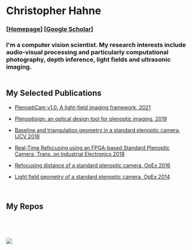 # Christopher Hahne
### [[Homepage](http://christopherhahne.de/)] [[Google Scholar](https://scholar.google.com/citations?user=sGYbToAAAAAJ&hl=en&oi=ao)]

### I'm a computer vision scientist. My research interests include audio-visual processing and particularly computational photography, depth inference, light fields and ultrasonic imaging.<br><br>

## My Selected Publications

- [PlenoptiCam v1.0: A light-field imaging framework, 2021](https://arxiv.org/pdf/2010.11687.pdf)

- [Plenoptisign: an optical design tool for plenoptic imaging, 2019](https://reader.elsevier.com/reader/sd/pii/S2352711019300159?token=327897D1445CAE321757274F0D91715C7BEE5045224FCC1D3F646E3A04FBFBBF4A341D5510495F4E036700E72B984320)

- [Baseline and triangulation geometry in a standard plenoptic camera, IJCV 2018](https://link.springer.com/content/pdf/10.1007%2Fs11263-017-1036-4.pdf)

- [Real-Time Refocusing using an FPGA-based Standard Plenoptic Camera, Trans. on Industrial Electronics 2018](https://arxiv.org/pdf/2010.07746.pdf)

- [Refocusing distance of a standard plenoptic camera, OpEx 2016](https://www.osapublishing.org/oe/fulltext.cfm?uri=oe-24-19-21521&id=349880)

- [Light field geometry of a standard plenoptic camera, OpEx 2014](https://www.osapublishing.org/oe/fulltext.cfm?uri=oe-22-22-26659&id=303271)

<br>

## My Repos
      
<a href="https://github.com/hahnec/plenopticam"><img src="https://github-readme-stats.vercel.app/api/pin/?username=hahnec&repo=plenopticam&cache_seconds=10&theme=buefy" alt="" /></a>

<a href="https://github.com/hahnec/plenoptisign"><img src="https://github-readme-stats.vercel.app/api/pin/?username=hahnec&repo=plenoptisign&cache_seconds=10&theme=buefy" alt="" /></a>


<a href="https://github.com/hahnec/color-matcher"><img src="https://github-readme-stats.vercel.app/api/pin/?username=hahnec&repo=color-matcher&cache_seconds=10&theme=buefy" alt="" /></a>

<a href="https://github.com/hahnec/depthy"><img src="https://github-readme-stats.vercel.app/api/pin/?username=hahnec&repo=depthy&cache_seconds=10&theme=buefy" alt="" /></a>


![](https://github-readme-stats.vercel.app/api?username=hahnec&show_icons=true&hide=contribs,issues&cache_seconds=86400&theme=default)
